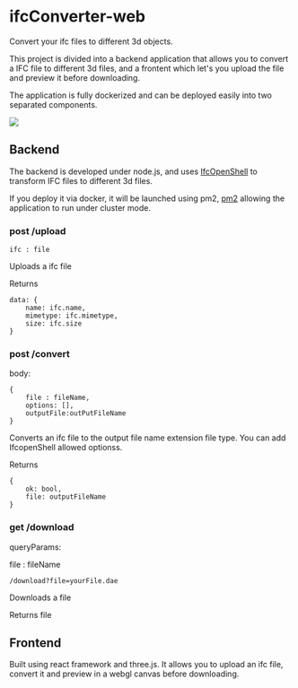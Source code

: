 # ifcConverter-web

Convert your ifc files to different 3d objects.

This project is divided into a backend application that allows you to convert a IFC file to different 3d files, and a frontent which let's you upload the file and preview it before downloading.

The application is fully dockerized and can be deployed easily into two separated components.


![](https://github.com/jonlo/ifcConverter-web/ifc-convert.gif)

## Backend

The backend is developed under node.js, and uses [IfcOpenShell](https://blenderbim.org/docs-python/ifcconvert/usage.html) to transform IFC files to different 3d files.

If you deploy it via docker, it will be launched using pm2, [pm2](https://pm2.keymetrics.io/) allowing the application to run under cluster mode.

### post /upload

```
ifc : file
```
Uploads a ifc file

Returns

```
data: {
    name: ifc.name,
    mimetype: ifc.mimetype,
    size: ifc.size
}
```

### post /convert

body:
```
{
    file : fileName,
    options: [],
    outputFile:outPutFileName
}
```


Converts an ifc file to the output file name extension file type. You can add IfcopenShell allowed optionss.

Returns
```
{
    ok: bool,
    file: outputFileName 
}
```

### get /download

queryParams:

file : fileName
```
/download?file=yourFile.dae
```
Downloads a file

Returns file

## Frontend

Built using react framework and three.js.
It allows you to upload an ifc file, convert it and preview in a webgl canvas before downloading.